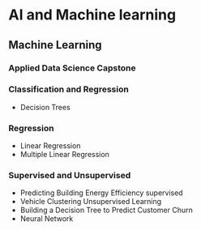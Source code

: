 # AI and Machine learning

## Machine Learning
### Applied Data Science Capstone
### Classification and Regression
* Decision Trees
### Regression
* Linear Regression
* Multiple Linear Regression
### Supervised and Unsupervised
* Predicting Building Energy Efficiency supervised
* Vehicle Clustering Unsupervised Learning
* Building a Decision Tree to Predict Customer Churn
* Neural Network


